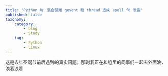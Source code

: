 ```yaml
---
title: 'Python 坑：混合使用 gevent 和 thread 造成 epoll fd 泄露'
published: false
taxonomy:
    category:
        - blog
        - Study
    tag:
        - Python
        - Linux
---
```


这是去年圣诞节前后遇到的真实问题。那时我正在和组里的同事们一起去外面浪，浪着浪着